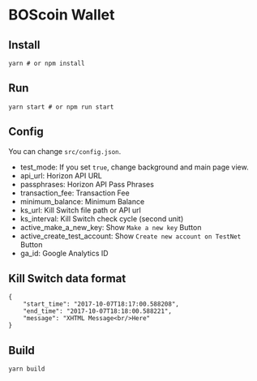 # BOScoin Wallet

## Install

    yarn # or npm install

## Run

    yarn start # or npm run start

## Config

You can change `src/config.json`.

- test_mode: If you set `true`, change background and main page view.
- api_url: Horizon API URL
- passphrases: Horizon API Pass Phrases
- transaction_fee: Transaction Fee
- minimum_balance: Minimum Balance
- ks_url: Kill Switch file path or API url
- ks_interval: Kill Switch check cycle (second unit)
- active_make_a_new_key: Show `Make a new key` Button
- active_create_test_account: Show `Create new account on TestNet` Button
- ga_id: Google Analytics ID

## Kill Switch data format

    {
    	"start_time": "2017-10-07T18:17:00.588208",
    	"end_time": "2017-10-07T18:18:00.588221",
    	"message": "XHTML Message<br/>Here"
    }

## Build

    yarn build